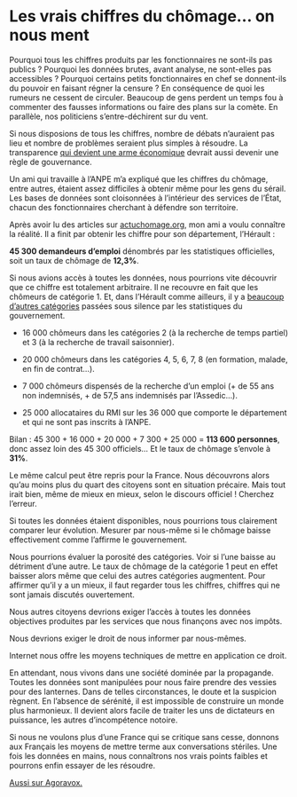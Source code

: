 # Les vrais chiffres du chômage&#8230; on nous ment

Pourquoi tous les chiffres produits par les fonctionnaires ne sont-ils pas publics ? Pourquoi les données brutes, avant analyse, ne sont-elles pas accessibles ? Pourquoi certains petits fonctionnaires en chef se donnent-ils du pouvoir en faisant régner la censure ? En conséquence de quoi les rumeurs ne cessent de circuler. Beaucoup de gens perdent un temps fou à commenter des fausses informations ou faire des plans sur la comète. En parallèle, nos politiciens s’entre-déchirent sur du vent.

Si nous disposions de tous les chiffres, nombre de débats n’auraient pas lieu et nombre de problèmes seraient plus simples à résoudre. La transparence [qui devient une arme économique](https://tcrouzet.com/2007/01/09/wikinomics/) devrait aussi devenir une règle de gouvernance.

Un ami qui travaille à l’ANPE m’a expliqué que les chiffres du chômage, entre autres, étaient assez difficiles à obtenir même pour les gens du sérail. Les bases de données sont cloisonnées à l’intérieur des services de l’État, chacun des fonctionnaires cherchant à défendre son territoire.

Après avoir lu des articles sur [actuchomage.org](http://www.actuchomage.org/modules.php?op=modload&name=PagEd&file=index&topic_id=20&page_id=237), mon ami a voulu connaître la réalité. Il a finit par obtenir les chiffre pour son département, l’Hérault :

**45 300 demandeurs d’emploi** dénombrés par les statistiques officielles, soit un taux de chômage de **12,3%**.

Si nous avions accès à toutes les données, nous pourrions vite découvrir que ce chiffre est totalement arbitraire. Il ne recouvre en fait que les chômeurs de catégorie 1. Et, dans l’Hérault comme ailleurs, il y a [beaucoup d’autres catégories](http://www.anpe.fr/partenaires/categories_demandeurs_emploi_3946.html) passées sous silence par les statistiques du gouvernement.

- 16 000 chômeurs dans les catégories 2 (à la recherche de temps partiel) et 3 (à la recherche de travail saisonnier).

- 20 000 chômeurs dans les catégories 4, 5, 6, 7, 8 (en formation, malade, en fin de contrat…).

- 7 000 chômeurs dispensés de la recherche d’un emploi (+ de 55 ans non indemnisés, + de 57,5 ans indemnisés par l’Assedic…).

- 25 000 allocataires du RMI sur les 36 000 que comporte le département et qui ne sont pas inscrits à l’ANPE.

Bilan : 45 300 + 16 000 + 20 000 + 7 300 + 25 000 = **113 600 personnes**, donc assez loin des 45 300 officiels… Et le taux de chômage s’envole à **31%**.

Le même calcul peut être repris pour la France. Nous découvrons alors qu’au moins plus du quart des citoyens sont en situation précaire. Mais tout irait bien, même de mieux en mieux, selon le discours officiel ! Cherchez l’erreur.

Si toutes les données étaient disponibles, nous pourrions tous clairement comparer leur évolution. Mesurer par nous-même si le chômage baisse effectivement comme l’affirme le gouvernement.

Nous pourrions évaluer la porosité des catégories. Voir si l’une baisse au détriment d’une autre. Le taux de chômage de la catégorie 1 peut en effet baisser alors même que celui des autres catégories augmentent. Pour affirmer qu’il y a un mieux, il faut regarder tous les chiffres, chiffres qui ne sont jamais discutés ouvertement.

Nous autres citoyens devrions exiger l’accès à toutes les données objectives produites par les services que nous finançons avec nos impôts.

Nous devrions exiger le droit de nous informer par nous-mêmes.

Internet nous offre les moyens techniques de mettre en application ce droit.

En attendant, nous vivons dans une société dominée par la propagande. Toutes les données sont manipulées pour nous faire prendre des vessies pour des lanternes. Dans de telles circonstances, le doute et la suspicion règnent. En l’absence de sérénité, il est impossible de construire un monde plus harmonieux. Il devient alors facile de traiter les uns de dictateurs en puissance, les autres d’incompétence notoire.

Si nous ne voulons plus d’une France qui se critique sans cesse, donnons aux Français les moyens de mettre terme aux conversations stériles. Une fois les données en mains, nous connaîtrons nos vrais points faibles et pourrons enfin essayer de les résoudre.

[ Aussi sur Agoravox.](http://www.agoravox.fr/article.php3?id_article=23312)